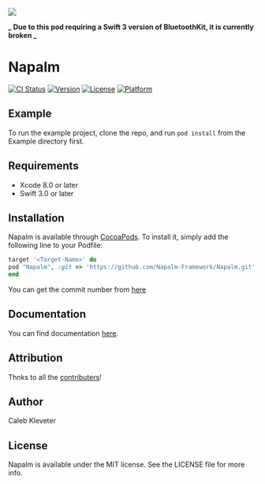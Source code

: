 ![](https://github.com/Napalm-Framework/Napalm/blob/master/Example/napalm-header.png)

**_ Due to this pod requiring a Swift 3 version of BluetoothKit, it is currently broken _**

# Napalm

[![CI Status](http://img.shields.io/travis/Caleb/Napalm.svg?style=flat)](https://travis-ci.org/Caleb/Napalm)
[![Version](https://img.shields.io/cocoapods/v/Napalm.svg?style=flat)](http://cocoapods.org/pods/Napalm)
[![License](https://img.shields.io/cocoapods/l/Napalm.svg?style=flat)](http://cocoapods.org/pods/Napalm)
[![Platform](https://img.shields.io/cocoapods/p/Napalm.svg?style=flat)](http://cocoapods.org/pods/Napalm)

## Example

To run the example project, clone the repo, and run `pod install` from the Example directory first.

## Requirements

- Xcode 8.0 or later
- Swift 3.0 or later

## Installation

Napalm is available through [CocoaPods](http://cocoapods.org). To install
it, simply add the following line to your Podfile:

```ruby
target '<Target-Name>' do
pod "Napalm", :git => 'https://github.com/Napalm-Framework/Napalm.git', :commit => '<Commit-Number>'
end

```

You can get the commit number from [here](https://github.com/Napalm-Framework/Napalm/commits/master)

## Documentation

You can find documentation [here](https://napalm-framework.github.io/Napalm/docs/index.html).

## Attribution

Thnks to all the [contributers](https://github.com/Napalm-Framework/Napalm/blob/master/Example/Attribution.md)!

## Author

Caleb Kleveter

## License

Napalm is available under the MIT license. See the LICENSE file for more info.

